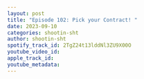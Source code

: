 ```yaml
---
layout: post
title: "Episode 102: Pick your Contract! "
date: 2023-09-10
categories: shootin-sht
author: shootin-sht
spotify_track_id: 2TgZ24t13lddNl3ZU9X00O
youtube_video_id: 
apple_track_id: 
youtube_metadata: 
---
```

